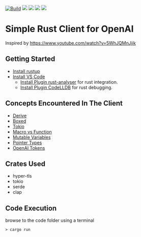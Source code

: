 [![Build](https://github.com/RodneyPillay/gpt3-rust-client/actions/workflows/rust.yml/badge.svg)](https://github.com/RodneyPillay/gpt3-rust-client/actions/workflows/rust.yml)
<a href="http://opensource.org/licenses/MIT"><img src="https://img.shields.io/github/license/RodneyPillay/gpt3-rust-client?color=black"></img></a>
<a href="#"><img src="https://img.shields.io/github/issues/RodneyPillay/gpt3-rust-client"></img></a> 
<a href="#"><img src="https://img.shields.io/github/forks/RodneyPillay/gpt3-rust-client"></img></a> 
<a href="#"><img src="https://img.shields.io/github/stars/RodneyPillay/gpt3-rust-client"></img></a>


# Simple Rust Client for OpenAI
Inspired by https://www.youtube.com/watch?v=5WhJQMnJjik

## Getting Started
* [Install rustup](https://www.rust-lang.org/tools/install)
* [Install VS Code](https://code.visualstudio.com/Download) 
    * [Install Plugin rust-analyser](https://marketplace.visualstudio.com/items?itemName=matklad.rust-analyzer) for rust integration.
    * [Install Plugin CodeLLDB](https://marketplace.visualstudio.com/items?itemName=vadimcn.vscode-lldb) for rust debugging.

## Concepts Encountered In The Client
* [Derive](https://doc.rust-lang.org/rust-by-example/trait/derive.html)
* [Boxed](https://doc.rust-lang.org/std/boxed/index.html)
* [Tokio](https://docs.rs/tokio/latest/tokio/)
* [Macro vs Function](https://stackoverflow.com/questions/29871967/)
* [Mutable Variables](https://doc.rust-lang.org/std/keyword.mut.html)
* [Pointer Types](https://doc.rust-lang.org/reference/types/pointer.html)
* [OpenAI Tokens](https://help.openai.com/en/articles/4936856-what-are-tokens-and-how-to-count-them)

## Crates Used
* hyper-tls
* tokio
* serde
* clap

## Code Execution
browse to the code folder using a terminal  
``` 
> cargo run 
```
